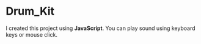 # Drum_Kit
I created this project using **JavaScript**.
You can play sound using keyboard keys or mouse click.
